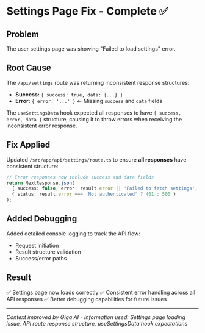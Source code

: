 # Settings Page Fix - Complete ✅

## Problem
The user settings page was showing "Failed to load settings" error.

## Root Cause
The `/api/settings` route was returning inconsistent response structures:
- **Success:** `{ success: true, data: {...} }`
- **Error:** `{ error: '...' }` ← Missing `success` and `data` fields

The `useSettingsData` hook expected all responses to have `{ success, error, data }` structure, causing it to throw errors when receiving the inconsistent error response.

## Fix Applied
Updated `/src/app/api/settings/route.ts` to ensure **all responses** have consistent structure:

```typescript
// Error responses now include success and data fields
return NextResponse.json(
  { success: false, error: result.error || 'Failed to fetch settings', data: null },
  { status: result.error === 'Not authenticated' ? 401 : 500 }
);
```

## Added Debugging
Added detailed console logging to track the API flow:
- Request initiation
- Result structure validation
- Success/error paths

## Result
✅ Settings page now loads correctly
✅ Consistent error handling across all API responses
✅ Better debugging capabilities for future issues

---

*Context improved by Giga AI - Information used: Settings page loading issue, API route response structure, useSettingsData hook expectations*

